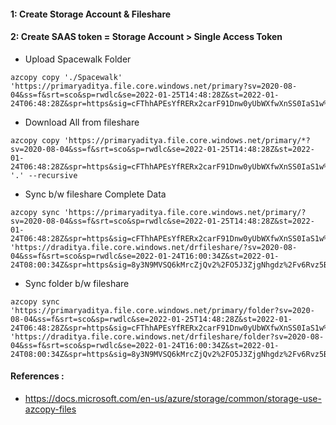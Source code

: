 #### 1: Create Storage Account & Fileshare
#### 2: Create SAAS token = Storage Account > Single Access Token
- Upload Spacewalk Folder
```
azcopy copy './Spacewalk' 'https://primaryaditya.file.core.windows.net/primary?sv=2020-08-04&ss=f&srt=sco&sp=rwdlc&se=2022-01-25T14:48:28Z&st=2022-01-24T06:48:28Z&spr=https&sig=cFThhAPEsYfRERx2carF91Dnw0yUbWXfwXnSS0IaS1w%3D'
```
- Download All from fileshare
```
azcopy copy 'https://primaryaditya.file.core.windows.net/primary/*?sv=2020-08-04&ss=f&srt=sco&sp=rwdlc&se=2022-01-25T14:48:28Z&st=2022-01-24T06:48:28Z&spr=https&sig=cFThhAPEsYfRERx2carF91Dnw0yUbWXfwXnSS0IaS1w%3D' '.' --recursive
```
- Sync b/w fileshare Complete Data
```
azcopy sync 'https://primaryaditya.file.core.windows.net/primary/?sv=2020-08-04&ss=f&srt=sco&sp=rwdlc&se=2022-01-25T14:48:28Z&st=2022-01-24T06:48:28Z&spr=https&sig=cFThhAPEsYfRERx2carF91Dnw0yUbWXfwXnSS0IaS1w%3D' 'https://draditya.file.core.windows.net/drfileshare/?sv=2020-08-04&ss=f&srt=sco&sp=rwdlc&se=2022-01-24T16:00:34Z&st=2022-01-24T08:00:34Z&spr=https&sig=8y3N9MVSQ6kMrcZjQv2%2FO5J3ZjgNhgdz%2Fv6Rvz5BzKE%3D'
```
- Sync folder b/w fileshare
```
azcopy sync 'https://primaryaditya.file.core.windows.net/primary/folder?sv=2020-08-04&ss=f&srt=sco&sp=rwdlc&se=2022-01-25T14:48:28Z&st=2022-01-24T06:48:28Z&spr=https&sig=cFThhAPEsYfRERx2carF91Dnw0yUbWXfwXnSS0IaS1w%3D' 'https://draditya.file.core.windows.net/drfileshare/folder?sv=2020-08-04&ss=f&srt=sco&sp=rwdlc&se=2022-01-24T16:00:34Z&st=2022-01-24T08:00:34Z&spr=https&sig=8y3N9MVSQ6kMrcZjQv2%2FO5J3ZjgNhgdz%2Fv6Rvz5BzKE%3D'
```
#### References :
- https://docs.microsoft.com/en-us/azure/storage/common/storage-use-azcopy-files
